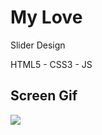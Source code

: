 <h1> My Love  </h1>

</h2> Slider Design </h2>

HTML5 - CSS3 - JS

<h2> Screen Gif </h2

![](ezgif.com-video-to-gif%20(17).gif)


